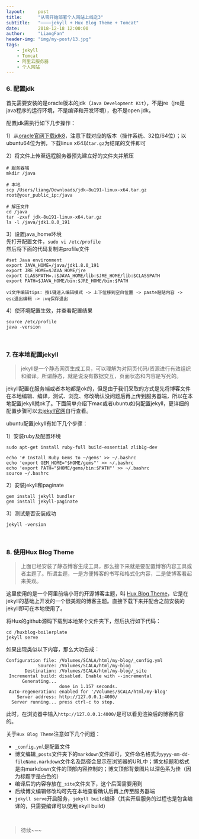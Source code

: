 ```yaml
---
layout:     post
title:      "从零开始部署个人网站上线之3"
subtitle:   "————jekyll + Hux Blog Theme + Tomcat"
date:       2018-12-18 12:00:00
author:     "LiangFan"
header-img: "img/my-post/13.jpg"
tags:
    - jekyll
    - Tomcat
    - 阿里云服务器
    - 个人网站
---
```

<!-- 
> 本文旨在从零开始手把手教你部署个人博客网站，即使你没有任何技术背景。因为是部署博客网站，那么目的是方便自己写博文，技术实现手段上越简单越好，尽可能的使用现成的技术框架。这里使用的是`jekyll + Hux Blog Theme + Tomcat + 阿里云ESC服务器`来部署，接下来会引导你一步一步从零开始，直到能打开自己的网站为止。


<!-- 基本的部署流程可以概括为：

![Alt text](/img/my-post/20181210a.png) -->

<!-- 
### 1. 购买阿里云ESC服务器

这个比较简单，就是百度搜阿里云然后打开官网首页，产品-云服务ESC点击进去，然后注册登录。

由于是个人网站，访问量和并发非常小，也不需要用到数据库，买个1核心1GB内存1M带宽的就是了，当然如果金钱充裕，那么买个带宽大点的也不是不行。

服务器的地址选国内比较好，因为毕竟大部分访问的用户都是在国内的。

服务器操作系统选择ubuntu16.04或以上，切记服务器选择linux ubuntu，别问为什么，反正就是windows服务器被嫌弃。像superset和ClickHouse压根就不支持windows，只能用在mac和linux上（二者都是基于unix）。

另外，阿里云的服务器首次购买是可以享受N天无理由退款的，具体多少天可以搜一搜，如果想退货再重新购买需要趁早。遇到双11双12，服务器的价格折扣很大，还是挺实惠的。学生凭学生证购买也可以享受折扣。

到这里的话第1步就OK了。操作系统的基本环境配置，等做完了第3步再回来弄。为什么呢？往下面看就知道了。



### 2. 购买域名

在阿里云官网顶部搜索栏中搜索`域名购买`，然后进入域名购买页面，搜索自己喜欢的域名，各种域名因有尽有：`.com`, `.cn`, `.org`, `.me`, `.info`等等，琳琅满目，像我就是买的`liangfan.tech`。

一般而言， `.com`的域名会比其他的贵一些。这个可以自己根据经济情况和喜好拿捏。

域名的话建议3年起买，我是购买的3年。因为域名到期后再续费，价格是肯定比初次购买要贵的，所以如果经济条件允许，最好是多买几年。

另外，建议服务器和域名都在阿里云购买，一来阿里云服务稳定，价格还算公道；二来后面备案等也较为方便。



### 3. 域名备案

这应该是所有步骤里面最耗时的一步了，所以先把这一步给处理了，其实中间是有很多时间是把弄其它的东西的。

啥是域名备案呢？其实就是到z+f那里去注册下、实名下。具体原因嘛，你懂的， 大天朝，毕竟没有west world那么free。工信部规定，没有备案的域名，是打不开网站的，而且还会受到法律的制裁。

当然你也可以申请国外的服务器，然后将博客部署在国外网站上面，是不用备案的，但是访问速度就不敢保证了，而且会不会被wall也难说。

域名备案，在阿里云首页搜索`域名备案`进入相应页面即可开始操作了。

域名备案需要用到身份证信息、前面申请的服务器的公网IP、填写备案材料、申请幕布并拍照邮寄材料等等一系列流程，总之比较繁杂，这部分需要在阿里云的指引下一步步完成。

从申请备案到通过大概需要3-4周的时间。这段时间可以跳过第4步，进行5-10的步骤，先在本地部署和演练。



### 4. 域名解析

所谓域名解析，就是说将你的文字域名（如`liangfan.tech`）映射到数据域名（如117.41.12.13）上。

登录阿里云官网后，进入控制台-域名点击进入就可以看见自己名下的域名列表，点击解析域名后添加记录。

这里添加两个解析记录即可，两个记录的的`记录类型`均是A，主机记录一个是`www`一个是`@`，解析线路都选择`默认`，记录值均是自己的公网IP，TTL10分钟。

这两个解析记录的含义是说，将域名`xxxx.xx`和`www.xxxx.xx`均解析到公网IP上，这样在浏览器输入网址的时候加wwww或者不加均可访问网站。

由于阿里云ESC弹性服务器已经对网络访问进行了优化，因此是不需要进行`cname`解析的，不要被网上的杂论带歪了。

这个时候域名相关的工作基本就完结了。可以在本地的电脑的`Terminal`中分别`ping`一下公网数字IP和自己的文字域名看下通不通，如果不停出现类似`64 bytes from xx.xx.xxx.xxx: icmp_seq=0 ttl=52 time=7.879 ms`的内容，那么说明域名解析成功，可以进行下一步了。 --> 


<!-- 
### 5. 在本地电脑和服务器间传输数据/文件

&nbsp;

> 关于在服务器和本地之间传输数据或文件，网上资料很多，比如借助第三方软件等。这里介绍的方法不使用软件，而是直接使用`ssh`来实现连接和传输。
如果需要将文件传输到指定文件夹下，可以先用命令`ssh root@your_public_ip_address`并输入密码来远程登录服务器，并使用`mkdir dirB`来创建目标文件夹。



##### 5.1 使用`scp`来传输单个文件（本地上传到服务器）

- 语法为`scp fileA dirB`也就是`scp 来源地 目的地`的模式，将文件传输至服务器目录下，例如：`scp /Volumes/your_local_file.txt root@your_public_ip_address:/var/mydata/`



##### 5.2 使用`rsync -P --rsh=ssh` 上传文件且支持断点续传，`ctrl+z`暂停，`bg`恢复

- 例如：`rsync -P --rsh=ssh /Volumes/data/bank_train.csv root@your_public_ip_address:/var/mydata/`



##### 5.3 使用`scp -r`来传输文件夹（本地上传到服务器）

- 语法为`scp -r dirA dirB`，将文件夹传输至服务器目录下，例如：`scp -r /Volumes/your_local_dir root@your_public_ip_address:/var/mydata/`



##### 5.4 使用`rsync -a`来同步文件夹

- 例如：`rsync -a /Users/Documents/my-blog/_site/  root@your_public_ip_address:/tomcat/webapps/ROOT`，此种方法不会传输文件夹下所有的文件，而是会去比对两个文件夹下的文件异同，只会将前者下面有的文件而后者没有的进行同步，如果是那种需要经常更新的文件夹，使用此种方法的话传输的数据量会大大减小（不必要每次都全文件夹传输）。

- 另外注意`_site`后面的`/`号，如果有说明是同步目录底下的各个文件过去（目标文件夹文件结构会成为`/ROOT/*files`），如果没有那么会直接传输整体文件夹（目标文件夹文件结构会成为`/ROOT/_site/*files`）



##### 5.5 使用`rm`命令来删除文件/文件夹

- 使用`rm file`来删除单个文件，使用`rm -r dir`来删除整个文件夹，使用`rm -rf dir`来无视任何条件的直接删除文件夹（不会有反馈和警告，直接删除）




具体是从服务器传输到本地，还是从本地传输到服务器，自己调整来源地和目的地的顺序即可。

> 待续~~~

&nbsp;
&nbsp;
 -->


### 6. 配置jdk

首先需要安装的是oracle版本的jdk（`Java Development Kit`），不是jre（jre是java程序的运行环境，不是编译和开发环境），也不是open jdk。

配置jdk需执行如下几步操作：

1）从[oracle官网下载jdk8](https://www.oracle.com/technetwork/java/javase/downloads/jdk8-downloads-2133151.html)，注意下载对应的版本（操作系统、32位/64位）；以ubuntu64位为例，下载linux x64以`tar.gz`为结尾的文件即可

2）将文件上传至远程服务器预先建立好的文件夹并解压
```
# 服务器端
mkdir /java

# 本地
scp /Users/liang/Downloads/jdk-8u191-linux-x64.tar.gz root@your_public_ip:/java

# 解压文件
cd /java
tar -zxvf jdk-8u191-linux-x64.tar.gz
ls -l /java/jdk1.8.0_191
```

3）设置java_home环境<br>
先打开配置文件，`sudo vi /etc/profile` <br>
然后将下面的代码复制进profile文件
```
#set Java environment
export JAVA_HOME=/java/jdk1.8.0_191
export JRE_HOME=$JAVA_HOME/jre
export CLASSPATH=.:$JAVA_HOME/lib:$JRE_HOME/lib:$CLASSPATH
export PATH=$JAVA_HOME/bin:$JRE_HOME/bin:$PATH
```
`vi文件编辑tips: 按i键进入编辑模式 -> 上下位移到空白位置 -> paste粘贴内容 -> esc退出编辑 -> :wq保存退出`


4）使环境配置生效，并查看配置结果
```
source /etc/profile
java -version
```
 

&nbsp;
&nbsp;

### 7. 在本地配置jekyll

> jekyll是一个静态网页生成工具，可以理解为对网页代码/资源进行有效组织和编译。所谓静态，就是说没有数据交互，页面状态和内容是写死的。

jekyll配置在服务端或者本地都是ok的，但是由于我们采取的方式是先将博客文件在本地编辑、编译，测试、浏览、修改确认没问题后再上传到服务器端，所以在本地配置jekyll就ok了。下面简单介绍下mac或者ubuntu如何配置jekyll，更详细的配置步骤可以去[jekyll官网](https://jekyllrb.com/)自行查看。

ubuntu配置jekyll有如下几个步骤：

1）安装ruby及配置环境
```
sudo apt-get install ruby-full build-essential zlib1g-dev

echo '# Install Ruby Gems to ~/gems' >> ~/.bashrc
echo 'export GEM_HOME="$HOME/gems"' >> ~/.bashrc
echo 'export PATH="$HOME/gems/bin:$PATH"' >> ~/.bashrc
source ~/.bashrc
```

2）安装jekyll和paginate
```
gem install jekyll bundler 
gem install jekyll-paginate
```

3）测试是否安装成功
```
jekyll -version
```

&nbsp;
&nbsp;

### 8. 使用Hux Blog Theme

> 上面已经安装了静态博客生成工具，那么接下来就是要配置博客内容工具或者主题了。所谓主题，一是方便博客的书写和格式化内容，二是使博客看起来美观。

这里使用的是一个阿里前端小哥的开源博客主题，叫 [Hux Blog Theme](https://github.com/huxpro/huxpro.github.io/)，它是在jekyll的基础上开发的一个很美观的博客主题。直接下载下来并配合之前安装的jekyll即可在本地使用了。

将Hux的github源码下载到本地某个文件夹下，然后执行如下代码：
```
cd /huxblog-boilerplate
jekyll serve
```
如果出现类似以下内容，那么大功告成：
```
Configuration file: /Volumes/SCALA/html/my-blog/_config.yml
            Source: /Volumes/SCALA/html/my-blog
       Destination: /Volumes/SCALA/html/my-blog/_site
 Incremental build: disabled. Enable with --incremental
      Generating... 
                    done in 1.157 seconds.
 Auto-regeneration: enabled for '/Volumes/SCALA/html/my-blog'
    Server address: http://127.0.0.1:4000/
  Server running... press ctrl-c to stop.
```

此时，在浏览器中输入`http://127.0.0.1:4000/`是可以看见渲染后的博客内容的。

关于`Hux Blog Theme`注意如下几个问题：
- `_config.yml`是配置文件
- 博文编辑`_posts`文件夹下的`markdown`文件即可，文件命名格式为`yyyy-mm-dd-fileName.markdown`文件名及路径会显示在浏览器的URL中；博文标题和格式是由markdown文件的顶部内容控制的；博文顶部背景图片以深色系为佳（因为标题字是白色的）
- 编译后的内容存放在`_site`文件夹下，这个后面需要用到
- 后续博文编辑修改均可先在本地查看确认后再上传至服务器端
- `jekyll serve`开启服务，`jekyll build`编译（其实开启服务的过程也是包含编译的，只需要编译可以使用jekyll build）

&nbsp;
> 待续~~~


<!-- <ul type="circle">
	<li>_config.yml是配置文件</li>
</ul> -->


&nbsp;
&nbsp;

<!-- ### 9. 配置Tomcat

&nbsp;
&nbsp;

### 10. 将编译后的博客文件同步至服务器端

&nbsp;
&nbsp;

### 11. 注意阿里云的端口访问限制
控制台-云服务器ESC-网络和安全-安全组-配置规则


Enjoy your personal website and keep writing！




&nbsp;
&nbsp;
 -->














